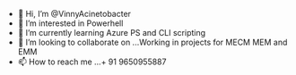 - 👋 Hi, I’m @VinnyAcinetobacter
- 👀 I’m interested in Powerhell
- 🌱 I’m currently learning Azure PS and CLI scripting
- 💞️ I’m looking to collaborate on ...Working in projects for MECM MEM and EMM
- 📫 How to reach me ...+ 91 9650955887

<!---
VinnyAcinetobacter/VinnyAcinetobacter is a ✨ special ✨ repository because its `README.md` (this file) appears on your GitHub profile.
You can click the Preview link to take a look at your changes.
--->
